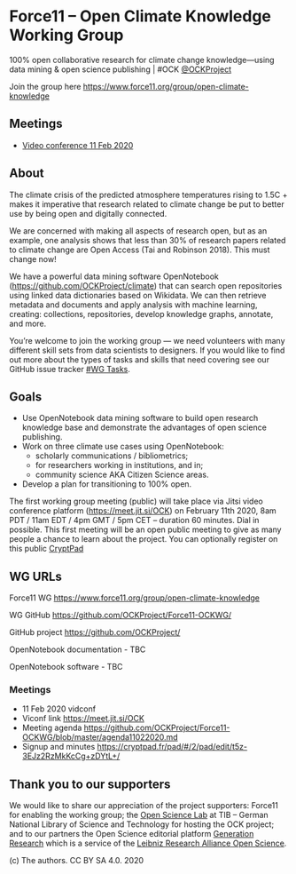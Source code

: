 # Force11 &ndash; Open Climate Knowledge Working Group

100% open collaborative research for climate change knowledge—using data mining & open science publishing | #OCK [@OCKProject](https://twitter.com/OCKProject)

Join the group here https://www.force11.org/group/open-climate-knowledge

## Meetings

 - [Video conference 11 Feb 2020](agenda11022020.md)
 
## About 

The climate crisis of the predicted atmosphere temperatures rising to 1.5C + makes it imperative that research related to climate change be put to better use by being open and digitally connected.

We are concerned with making all aspects of research open, but as an example, one analysis shows that less than 30% of research papers related to climate change are Open Access (Tai and Robinson 2018). This must change now!

We have a powerful data mining software OpenNotebook (https://github.com/OCKProject/climate) that can search open repositories using linked data dictionaries based on Wikidata. We can then retrieve metadata and documents and apply analysis with machine learning, creating: collections, repositories, develop knowledge graphs, annotate, and more. 

You’re welcome to join the working group — we need volunteers with many different skill sets from data scientists to designers. If you would like to find out more about the types of tasks and skills that need covering see our GitHub issue tracker [#WG Tasks](https://github.com/OCKProject/Force11-OCKWG/issues?q=is%3Aissue+is%3Aopen+label%3A%22WG+Tasks%22).

## Goals

 - Use OpenNotebook data mining software to build open research knowledge base and demonstrate the advantages of open science publishing.
 - Work on three climate use cases using OpenNotebook: 
   - scholarly communications / bibliometrics; 
   - for researchers working in institutions, and in; 
   - community science AKA Citizen Science areas.
 - Develop a plan for transitioning to 100% open.

The first working group meeting (public) will take place via Jitsi video conference platform (https://meet.jit.si/OCK) on February 11th 2020, 8am PDT / 11am EDT / 4pm GMT / 5pm CET – duration 60 minutes. Dial in possible. This first meeting will be an open public meeting to give as many people a chance to learn about the project. You can optionally register on this public [CryptPad](https://cryptpad.fr/pad/#/2/pad/edit/t5z-3EJz2RzMkKcCg+zDYtL+/)

## WG URLs

Force11 WG https://www.force11.org/group/open-climate-knowledge

WG GitHub https://github.com/OCKProject/Force11-OCKWG/

GitHub project https://github.com/OCKProject/

OpenNotebook documentation - TBC

OpenNotebook software - TBC

### Meetings

 - 11 Feb 2020 vidconf 
  - Viconf link https://meet.jit.si/OCK
  - Meeting agenda https://github.com/OCKProject/Force11-OCKWG/blob/master/agenda11022020.md
  - Signup and minutes https://cryptpad.fr/pad/#/2/pad/edit/t5z-3EJz2RzMkKcCg+zDYtL+/

## Thank you to our supporters

We would like to share our appreciation of the project supporters: Force11 for enabling the working group; the [Open Science Lab](http://tib.eu/osl) at TIB – German National Library of Science and Technology for hosting the OCK project; and to our partners the Open Science editorial platform [Generation Research](https://genr.eu/) which is a service of the [Leibniz Research Alliance Open Science](https://www.leibniz-openscience.de/). 

(c) The authors. CC BY SA 4.0. 2020
